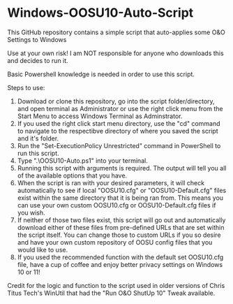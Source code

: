 # Windows-OOSU10-Auto-Script
This GitHub repository contains a simple script that auto-applies some O&amp;O Settings to Windows

Use at your own risk! I am NOT responsible for anyone who downloads this and decides to run it.

Basic Powershell knowledge is needed in order to use this script. 

Steps to use: 

1) Download or clone this repository, go into the script folder/directory, and open terminal as Administrator or use the right click menu from the Start Menu to access Windows Terminal as Adminstrator.
2) If you used the right click start menu directory, use the "cd" command to navigate to the respectibve directory of where you saved the script and it's folder.
3) Run the "Set-ExecutionPolicy Unrestricted" command in PowerShell to run this script.
4) Type ".\OOSU10-Auto.ps1" into your terminal.
5) Running this script with arguments is required. The output will tell you all of the available options that you have.
6) When the script is ran with your desired parameters, it will check automatically to see if local "OOSU10.cfg" or "OOSU10-Default.cfg" files exist within the same directory that it is being ran from. This means you can use your own custom OOSU10.cfg or OOSU10-Default.cfg files if you wish.
7) If neither of those two files exist, this script will go out and automatically download either of these files from pre-defined URLs that are set within the script itself. You can change those to custom URLs if you so desire and have your own custom repository of OOSU config files that you would like to use.
8) If you used the recommended function with the default set OOSU10.cfg file, have a cup of coffee and enjoy better privacy settings on Windows 10 or 11! 

Credit for the logic and function to the script used in older versions of Chris Titus Tech's WinUtil that had the "Run O&O ShutUp 10" Tweak available.


